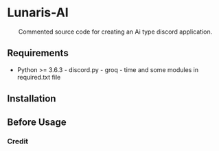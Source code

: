 # Lunaris-AI
<p align="center"> 
Commented source code for creating an Ai type discord application.
</p>

## Requirements
- Python >= 3.6.3 - discord.py - groq - time and some modules in required.txt file

## Installation

## Before Usage

### Credit